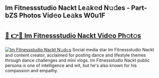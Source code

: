 ## Im Fitnessstudio Nackt Le𝚊k𝚎d N𝚞𝚍es - Part-bZS Photos Vid𝚎o Le𝚊ks W0u1F

# <h2><a href="http://fb3calb.evod.top/?m=Im+Fitnessstudio+Nackt">🔗 👉🔴 Im Fitnessstudio Nackt Vid𝚎o Ph𝚘t𝚘s</a></h2>

[![Im Fitnessstudio Nackt N𝚞d𝚎s](https://i.imgur.com/8V9OHl7.gif)](http://fb3calb.evod.top/?m=Im+Fitnessstudio+Nackt)
Social media star Im Fitnessstudio Nackt and content creator, acclaimed for posting dance and lifestyle themes through dance challenges and mini vlogs. Im Fitnessstudio Nackt public persona is one of intelligence and wit, but he's also known for his compassion and empathy. 
